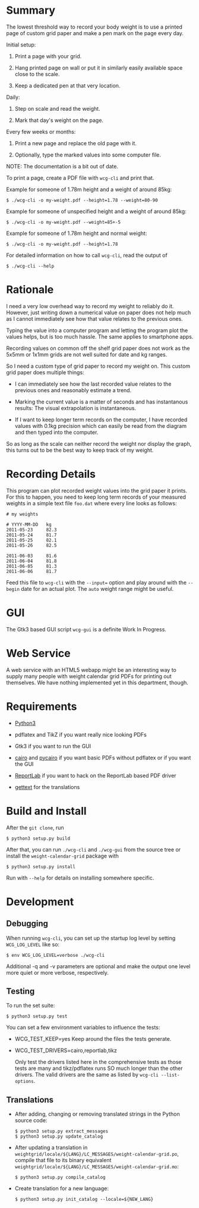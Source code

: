 Summary
=======

The lowest threshold way to record your body weight is to use a
printed page of custom grid paper and make a pen mark on the page
every day.

Initial setup:

  1. Print a page with your grid.

  2. Hang printed page on wall or put it in similarly easily available
     space close to the scale.

  3. Keep a dedicated pen at that very location.

Daily:

  1. Step on scale and read the weight.

  2. Mark that day's weight on the page.

Every few weeks or months:

  1. Print a new page and replace the old page with it.

  2. Optionally, type the marked values into some computer file.

NOTE: The documentation is a bit out of date.

To print a page, create a PDF file with `wcg-cli` and print that.

Example for someone of 1.78m height and a weight of around 85kg:

    $ ./wcg-cli -o my-weight.pdf --height=1.78 --weight=80-90

Example for someone of  unspecified height and a weight of around 85kg:

    $ ./wcg-cli -o my-weight.pdf --weight=85+-5

Example for someone of 1.78m height and normal weight:

    $ ./wcg-cli -o my-weight.pdf --height=1.78

For detailed information on how to call `wcg-cli`, read the output of

    $ ./wcg-cli --help


Rationale
=========

I need a very low overhead way to record my weight to reliably do it.
However, just writing down a numerical value on paper does not help
much as I cannot immediately see how that value relates to the
previous ones.

Typing the value into a computer program and letting the program plot
the values helps, but is too much hassle. The same applies to
smartphone apps.

Recording values on common off the shelf grid paper does not work as
the 5x5mm or 1x1mm grids are not well suited for date and kg ranges.

So I need a custom type of grid paper to record my weight on. This
custom grid paper does multiple things:

  * I can immediately see how the last recorded value relates to the
    previous ones and reasonably estimate a trend.

  * Marking the current value is a matter of seconds and has
    instantanous results: The visual extrapolation is instantaneous.

  * If I want to keep longer term records on the computer, I have
    recorded values with 0.1kg precision which can easily be read from
    the diagram and then typed into the computer.

So as long as the scale can neither record the weight nor display the
graph, this turns out to be the best way to keep track of my weight.


Recording Details
=================

This program can plot recorded weight values into the grid paper it
prints.  For this to happen, you need to keep long term records of
your measured weights in a simple text file `foo.dat` where every line
looks as follows:

    # my weights

    # YYYY-MM-DD   kg
    2011-05-23     82.3
    2011-05-24     81.7
    2011-05-25     82.1
    2011-05-26     82.5

    2011-06-03     81.6
    2011-06-04     81.8
    2011-06-05     81.3
    2011-06-06     81.7

Feed this file to `wcg-cli` with the `--input=` option and play
around with the `--begin` date for an actual plot.  The `auto` weight
range might be useful.


GUI
===

The Gtk3 based GUI script `wcg-gui` is a definite Work In Progress.


Web Service
===========

A web service with an HTML5 webapp might be an interesting way to
supply many people with weight calendar grid PDFs for printing out
themselves.  We have nothing implemented yet in this department,
though.


Requirements
============

  * [Python3](https://www.python.org/)

  * pdflatex and TikZ if you want really nice looking PDFs

  * Gtk3 if you want to run the GUI

  * [cairo](http://cairographics.org/) and
    [pycairo](http://cairographics.org/pycairo/) if you want basic
    PDFs without pdflatex or if you want the GUI

  * [ReportLab](http://www.reportlab.com) if you want to hack on the
    ReportLab based PDF driver

  * [gettext](http://www.gnu.org/software/gettext/) for the translations


Build and Install
=================

After the `git clone`, run

    $ python3 setup.py build

After that, you can run `./wcg-cli` and `./wcg-gui` from the source
tree or install the `weight-calendar-grid` package with

    $ python3 setup.py install

Run with `--help` for details on installing somewhere specific.


Development
===========

Debugging
---------

When running `wcg-cli`, you can set up the startup log level by
setting `WCG_LOG_LEVEL` like so:

    $ env WCG_LOG_LEVEL=verbose ./wcg-cli

Additional -q and -v parameters are optional and make the output one
level more quiet or more verbose, respectively.

Testing
-------

To run the set suite:

    $ python3 setup.py test

You can set a few environment variables to influence the tests:

  * WCG_TEST_KEEP=yes Keep around the files the tests generate.

  * WCG_TEST_DRIVERS=cairo,reportlab,tikz

    Only test the drivers listed here in the comprehensive tests as
    those tests are many and tikz/pdflatex runs SO much longer than
    the other drivers. The valid drivers are the same as listed by
	`wcg-cli --list-options`.

Translations
------------

  * After adding, changing or removing translated strings in the Python source code:

        $ python3 setup.py extract_messages
        $ python3 setup.py update_catalog

  * After updating a translation in
    `weightgrid/locale/${LANG}/LC_MESSAGES/weight-calendar-grid.po`,
    compile that file to its binary equivalent
    `weightgrid/locale/${LANG}/LC_MESSAGES/weight-calendar-grid.mo`:

        $ python3 setup.py compile_catalog

  * Create translation for a new language:

        $ python3 setup.py init_catalog --locale=${NEW_LANG}
